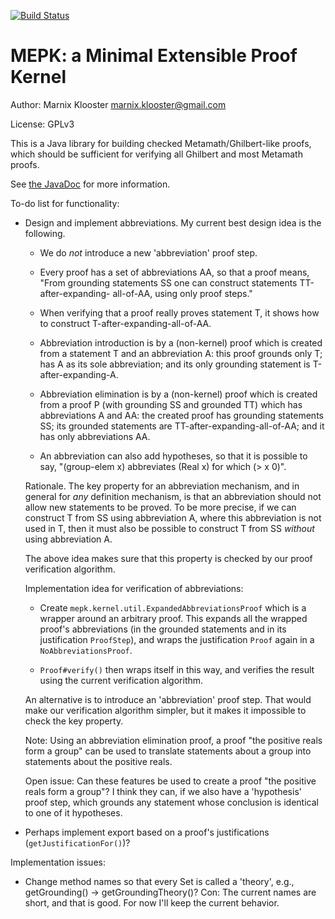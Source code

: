 [![Build Status](https://buildhive.cloudbees.com/job/marnix/job/MEPK/badge/icon)](https://buildhive.cloudbees.com/job/marnix/job/MEPK/)

MEPK: a Minimal Extensible Proof Kernel
=======================================

Author: Marnix Klooster <marnix.klooster@gmail.com>

License: GPLv3


This is a Java library for building checked Metamath/Ghilbert-like proofs,
which should be sufficient for verifying all Ghilbert and most Metamath proofs.

See [the JavaDoc](https://buildhive.cloudbees.com/job/marnix/job/MEPK/javadoc/?mepk/package-summary.html)
for more information.


To-do list for functionality:

 - Design and implement abbreviations.  My current best design idea is the
   following.
 
    * We do _not_ introduce a new 'abbreviation' proof step.
 
    * Every proof has a set of abbreviations AA, so that a proof means, "From
      grounding statements SS one can construct statements TT-after-expanding-
      all-of-AA, using only proof steps."
    
    * When verifying that a proof really proves statement T, it shows how to
      construct T-after-expanding-all-of-AA.
      
    * Abbreviation introduction is by a (non-kernel) proof which is created
      from a statement T and an abbreviation A: this proof grounds only T; has
      A as its sole abbreviation; and its only grounding statement is
      T-after-expanding-A.
      
    * Abbreviation elimination is by a (non-kernel) proof which is created from
      a proof P (with grounding SS and grounded TT) which has abbreviations A
      and AA: the created proof has grounding statements SS; its grounded
      statements are TT-after-expanding-all-of-AA; and it has only
      abbreviations AA.

    * An abbreviation can also add hypotheses, so that it is possible to say,
      "(group-elem x) abbreviates (Real x) for which (> x 0)".
    
   Rationale.  The key property for an abbreviation mechanism, and in general
   for _any_ definition mechanism, is that an abbreviation should not allow new
   statements to be proved.  To be more precise, if we can construct T from SS
   using abbreviation A, where this abbreviation is not used in T, then it must
   also be possible to construct T from SS _without_ using abbreviation A.
   
   The above idea makes sure that this property is checked by our proof
   verification algorithm.
   
   Implementation idea for verification of abbreviations:
   
    * Create `mepk.kernel.util.ExpandedAbbreviationsProof` which is a wrapper around
      an arbitrary proof.  This expands all the wrapped proof's abbreviations
      (in the grounded statements and in its justification `ProofStep`), and
      wraps the justification `Proof` again in a `NoAbbreviationsProof`.
   
    * `Proof#verify()` then wraps itself in this way, and verifies the result
      using the current verification algorithm.
   
   An alternative is to introduce an 'abbreviation' proof step.  That would
   make our verification algorithm simpler, but it makes it impossible to check
   the key property.
   
   Note: Using an abbreviation elimination proof, a proof "the positive reals
   form a group" can be used to translate statements about a group into
   statements about the positive reals.

   Open issue: Can these features be used to create a proof "the positive reals
   form a group"?  I think they can, if we also have a 'hypothesis' proof step,
   which grounds any statement whose conclusion is identical to one of it
   hypotheses.
 
 - Perhaps implement export based on a proof's justifications
   (`getJustificationFor()`)?

Implementation issues:
 
 - Change method names so that every Set<Statement> is called a 'theory', e.g.,
   getGrounding() -> getGroundingTheory()?  Con: The current names are short,
   and that is good.  For now I'll keep the current behavior.

